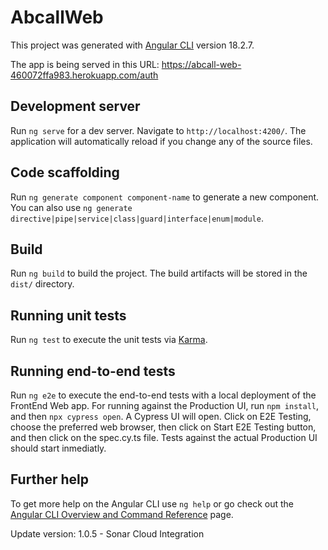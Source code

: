 # AbcallWeb

This project was generated with [Angular CLI](https://github.com/angular/angular-cli) version 18.2.7.

The app is being served in this URL: https://abcall-web-460072ffa983.herokuapp.com/auth

## Development server

Run `ng serve` for a dev server. Navigate to `http://localhost:4200/`. The application will automatically reload if you change any of the source files.

## Code scaffolding

Run `ng generate component component-name` to generate a new component. You can also use `ng generate directive|pipe|service|class|guard|interface|enum|module`.

## Build

Run `ng build` to build the project. The build artifacts will be stored in the `dist/` directory.

## Running unit tests

Run `ng test` to execute the unit tests via [Karma](https://karma-runner.github.io).

## Running end-to-end tests

Run `ng e2e` to execute the end-to-end tests with a local deployment of the FrontEnd Web app. For running against the Production UI, run `npm install`, and then `npx cypress open`. A Cypress UI will open. Click on E2E Testing, choose the preferred web browser, then click on Start E2E Testing button, and then click on the spec.cy.ts file. Tests against the actual Production UI should start inmediatly.

## Further help

To get more help on the Angular CLI use `ng help` or go check out the [Angular CLI Overview and Command Reference](https://angular.dev/tools/cli) page.

Update version: 1.0.5 - Sonar Cloud Integration
